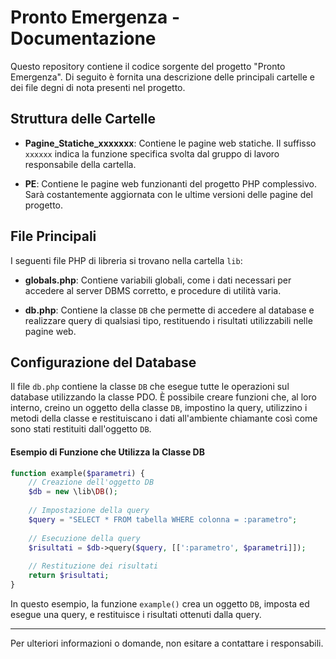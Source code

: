 # Pronto Emergenza - Documentazione

Questo repository contiene il codice sorgente del progetto "Pronto Emergenza". Di seguito è fornita una descrizione delle principali cartelle e dei file degni di nota presenti nel progetto.

## Struttura delle Cartelle

- **Pagine_Statiche_xxxxxxx**: Contiene le pagine web statiche. Il suffisso `xxxxxx` indica la funzione specifica svolta dal gruppo di lavoro responsabile della cartella.
  
- **PE**: Contiene le pagine web funzionanti del progetto PHP complessivo. Sarà costantemente aggiornata con le ultime versioni delle pagine del progetto.

## File Principali

I seguenti file PHP di libreria si trovano nella cartella `lib`:

- **globals.php**: Contiene variabili globali, come i dati necessari per accedere al server DBMS corretto, e procedure di utilità varia.
  
- **db.php**: Contiene la classe `DB` che permette di accedere al database e realizzare query di qualsiasi tipo, restituendo i risultati utilizzabili nelle pagine web.

## Configurazione del Database

Il file `db.php` contiene la classe `DB` che esegue tutte le operazioni sul database utilizzando la classe PDO. È possibile creare funzioni che, al loro interno, creino un oggetto della classe `DB`, impostino la query, utilizzino i metodi della classe e restituiscano i dati all'ambiente chiamante così come sono stati restituiti dall'oggetto `DB`.

#### Esempio di Funzione che Utilizza la Classe DB

```php
function example($parametri) {
    // Creazione dell'oggetto DB
    $db = new \lib\DB();
    
    // Impostazione della query
    $query = "SELECT * FROM tabella WHERE colonna = :parametro";
    
    // Esecuzione della query
    $risultati = $db->query($query, [[':parametro', $parametri]]);
    
    // Restituzione dei risultati
    return $risultati;
}
```

In questo esempio, la funzione `example()` crea un oggetto `DB`, imposta ed esegue una query, e restituisce i risultati ottenuti dalla query.

---

Per ulteriori informazioni o domande, non esitare a contattare i responsabili.
